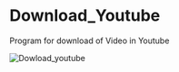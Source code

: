 # Download_Youtube
Program for download  of Video in Youtube

![Dowload_youtube](https://github.com/fvictoor/Download_Youtube/assets/76711024/c7aaf581-a732-4f5d-8382-81eae40be362)
